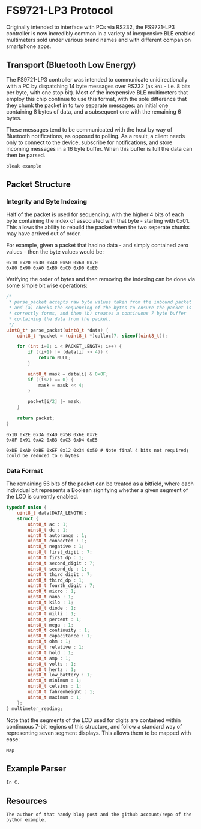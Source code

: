 # FS9721-LP3 Protocol

Originally intended to interface with PCs via RS232, the FS9721-LP3 controller is now incredibly common in a variety of inexpensive BLE enabled multimeters sold under various brand names and with different companion smartphone apps.

## Transport (Bluetooth Low Energy)

The FS9721-LP3 controller was intended to communicate unidirectionally with a PC by dispatching 14 byte messages over RS232 (as `8n1` - i.e. 8 bits per byte, with one stop bit). Most of the inexpensive BLE multimeters that employ this chip continue to use this format, with the sole difference that they chunk the packet in to two separate messages: an initial one containing 8 bytes of data, and a subsequent one with the remaining 6 bytes.

These messages tend to be communicated with the host by way of Bluetooth notifications, as opposed to polling. As a result, a client needs only to connect to the device, subscribe for notifications, and store incoming messages in a 16 byte buffer. When this buffer is full the data can then be parsed.

    bleak example

## Packet Structure

### Integrity and Byte Indexing

Half of the packet is used for sequencing, with the higher 4 bits of each byte containing the index of associated with that byte - starting with 0x01. This allows the ability to rebuild the packet when the two seperate chunks may have arrived out of order.

For example, given a packet that had no data - and simply contained zero values - then the byte values would be:

    0x10 0x20 0x30 0x40 0x50 0x60 0x70
    0x80 0x90 0xA0 0xB0 0xC0 0xD0 0xE0

Verifying the order of bytes and then removing the indexing can be done via some simple bit wise operations:

```c
/*
 * parse_packet accepts raw byte values taken from the inbound packet
 * and (a) checks the sequencing of the bytes to ensure the packet is
 * correctly forms, and then (b) creates a continuous 7 byte buffer
 * containing the data from the packet.
 */
uint8_t* parse_packet(uint8_t *data) {
    uint8_t *packet = (uint8_t *)calloc(7, sizeof(uint8_t));

    for (int i=0; i < PACKET_LENGTH; i++) {
        if ((i+1) != (data[i] >> 4)) {
            return NULL;
        }

        uint8_t mask = data[i] & 0x0F;
        if ((i%2) == 0) {
            mask = mask << 4;
        }

        packet[i/2] |= mask;
    }

    return packet;
}
```

    0x1D 0x2E 0x3A 0x4D 0x5B 0x6E 0x7E
    0x8F 0x91 0xA2 0xB3 0xC3 0xD4 0xE5

    0xDE 0xAD 0xBE 0xEF 0x12 0x34 0x50 # Note final 4 bits not required; could be reduced to 6 bytes

### Data Format

The remaining 56 bits of the packet can be treated as a bitfield, where each individual bit represents a Boolean signifying whether a given segment of the LCD is currently enabled.

```c
typedef union {
    uint8_t data[DATA_LENGTH];
    struct {
        uint8_t ac : 1;
        uint8_t dc : 1;
        uint8_t autorange : 1;
        uint8_t connected : 1;
        uint8_t negative : 1;
        uint8_t first_digit : 7;
        uint8_t first_dp : 1;
        uint8_t second_digit : 7;
        uint8_t second_dp : 1;
        uint8_t third_digit : 7;
        uint8_t third_dp : 1;
        uint8_t fourth_digit : 7;
        uint8_t micro : 1;
        uint8_t nano : 1;
        uint8_t kilo : 1;
        uint8_t diode : 1;
        uint8_t milli : 1;
        uint8_t percent : 1;
        uint8_t mega : 1;
        uint8_t continuity : 1;
        uint8_t capacitance : 1;
        uint8_t ohm : 1;
        uint8_t relative : 1;
        uint8_t hold : 1;
        uint8_t amp : 1;
        uint8_t volts : 1;
        uint8_t hertz : 1;
        uint8_t low_battery : 1;
        uint8_t minimum : 1;
        uint8_t celsius : 1;
        uint8_t fahrenheight : 1;
        uint8_t maximum : 1;
    };
} multimeter_reading;
```

Note that the segments of the LCD used for digits are contained within continuous 7-bit regions of this structure, and follow a standard way of representing seven segment displays. This allows them to be mapped with ease:

    Map

## Example Parser

    In C.

## Resources

    The author of that handy blog post and the github account/repo of the python example.

[^1]: **Over-simplification alert:** the last four bits of the message are not actually associated with segments on the LCD, and seem to be implementation specific for given manufacturers. They are not required to take readings from the device though.

